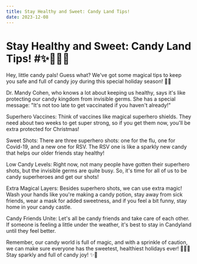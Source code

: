 ```yaml
---
title: Stay Healthy and Sweet: Candy Land Tips! 
date: 2023-12-08
---
```

# Stay Healthy and Sweet: Candy Land Tips!  #✨🦄🍭🌈 

Hey, little candy pals! Guess what? We've got some magical tips to keep you safe and full of candy joy during this special holiday season! 🎄🍬

Dr. Mandy Cohen, who knows a lot about keeping us healthy, says it's like protecting our candy kingdom from invisible germs. She has a special message: "It's not too late to get vaccinated if you haven't already!"

Superhero Vaccines: Think of vaccines like magical superhero shields. They need about two weeks to get super strong, so if you get them now, you'll be extra protected for Christmas!

Sweet Shots: There are three superhero shots: one for the flu, one for Covid-19, and a new one for RSV. The RSV one is like a sparkly new candy that helps our older friends stay healthy!

Low Candy Levels: Right now, not many people have gotten their superhero shots, but the invisible germs are quite busy. So, it's time for all of us to be candy superheroes and get our shots!

Extra Magical Layers: Besides superhero shots, we can use extra magic! Wash your hands like you're making a candy potion, stay away from sick friends, wear a mask for added sweetness, and if you feel a bit funny, stay home in your candy castle.

Candy Friends Unite: Let's all be candy friends and take care of each other. If someone is feeling a little under the weather, it's best to stay in Candyland until they feel better.

Remember, our candy world is full of magic, and with a sprinkle of caution, we can make sure everyone has the sweetest, healthiest holidays ever! 🌟🍭💖 Stay sparkly and full of candy joy! ✨🎁